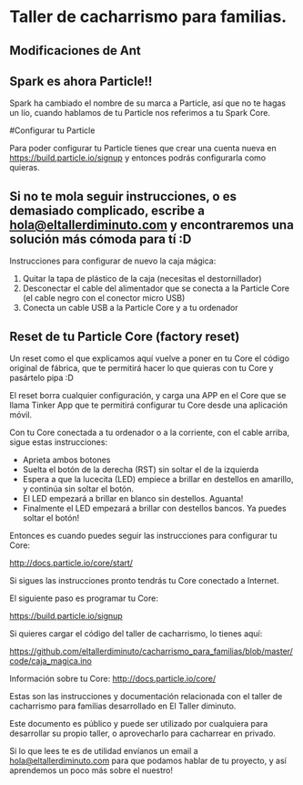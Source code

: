 # Taller de cacharrismo para familias.
## Modificaciones de Ant

## Spark es ahora Particle!!

Spark ha cambiado el nombre de su marca a Particle, así que no te hagas un lío, cuando hablamos de tu Particle nos referimos a tu Spark Core.

#Configurar tu Particle

Para poder configurar tu Particle tienes que crear una cuenta nueva en https://build.particle.io/signup y entonces podrás configurarla como quieras.

## Si no te mola seguir instrucciones, o es demasiado complicado, escribe a hola@eltallerdiminuto.com y encontraremos una solución más cómoda para tí :D

Instrucciones para configurar de nuevo la caja mágica:

  1. Quitar la tapa de plástico de la caja (necesitas el destornillador)
  2. Desconectar el cable del alimentador que se conecta a la Particle Core (el cable negro con el conector micro USB)
  3. Conecta un cable USB a la Particle Core y a tu ordenador

## Reset de tu Particle Core (factory reset)

Un reset como el que explicamos aquí vuelve a poner en tu Core el código original de fábrica, que te permitirá hacer lo que quieras con tu Core y pasártelo pipa :D

El reset borra cualquier configuración, y carga una APP en el Core que se llama Tinker App que te permitirá configurar tu Core desde una aplicación móvil.

Con tu Core conectada a tu ordenador o a la corriente, con el cable arriba, sigue estas instrucciones:

* Aprieta ambos botones
* Suelta el botón de la derecha (RST) sin soltar el de la izquierda
* Espera a que la lucecita (LED) empiece a brillar en destellos en amarillo, y continúa sin soltar el botón.
* El LED empezará a brillar en blanco sin destellos. Aguanta!
* Finalmente el LED empezará a brillar con destellos bancos. Ya puedes soltar el botón!

Entonces es cuando puedes seguir las instrucciones para configurar tu Core:

http://docs.particle.io/core/start/

Si sigues las instrucciones pronto tendrás tu Core conectado a Internet.

El siguiente paso es programar tu Core:

https://build.particle.io/signup

Si quieres cargar el código del taller de cacharrismo, lo tienes aquí:

https://github.com/eltallerdiminuto/cacharrismo_para_familias/blob/master/code/caja_magica.ino

Información sobre tu Core:
http://docs.particle.io/core/


Estas son las instrucciones y documentación relacionada con el taller de cacharrismo para familias desarrollado en El Taller diminuto.

Este documento es público y puede ser utilizado por cualquiera para desarrollar su propio taller, o aprovecharlo para cacharrear en privado.

Si lo que lees te es de utilidad envíanos un email a hola@eltallerdiminuto.com para que podamos hablar de tu proyecto, y así aprendemos un poco más sobre el nuestro!
